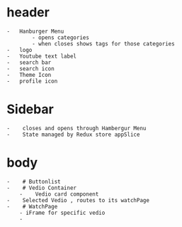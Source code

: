 # header
    -   Hanburger Menu  
            - opens categories
            - when closes shows tags for those categories
    -   logo
    -   Youtube text label
    -   search bar
    -   search icon 
    -   Theme Icon 
    -   profile icon
# Sidebar  
    -    closes and opens through Hambergur Menu 
    -    State managed by Redux store appSlice
# body
    -    # Buttonlist
    -    # Vedio Container
        -    Vedio card component
    -    Selected Vedio , routes to its watchPage
    -    # WatchPage
        - iFrame for specific vedio 
        - 
